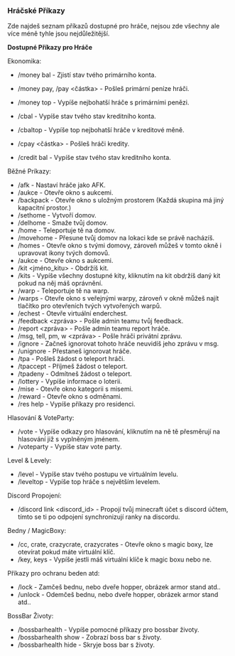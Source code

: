 ### Hráčské Příkazy

Zde najdeš seznam příkazů dostupné pro hráče, nejsou zde všechny ale více méně tyhle jsou nejdůležitější.

**Dostupné Příkazy pro Hráče**

Ekonomika:
- /money bal - Zjistí stav tvého primárního konta.
- /money pay, /pay <nick> <částka> - Pošleš primární peníze hráči.
- /money top - Vypíše nejbohatší hráče s primárními penězi.

- /cbal - Vypíše stav tvého stav kreditního konta.
- /cbaltop - Vypíše top nejbohatší hráče v kreditové měně.
- /cpay <nick> <částka> - Pošleš hráči kredity.
- /credit bal - Vypíše stav tvého stav kreditního konta.

Běžné Príkazy:
- /afk - Nastaví hráče jako AFK.
- /aukce - Otevře okno s aukcemi.
- /backpack - Otevře okno s uložným prostorem (Každá skupina má jiný kapacitní prostor.)
- /sethome <domov> - Vytvoří domov.
- /delhome <domov> - Smaže tvůj domov.
- /home <domov> - Teleportuje tě na domov.
- /movehome <domov> - Přesune tvůj domov na lokaci kde se právě nacházíš.
- /homes - Otevře okno s tvými domovy, zároveň můžeš v tomto okně i upravovat ikony tvých domovů.
- /aukce - Otevře okno s aukcemi.
- /kit <jméno_kitu> - Obdržíš kit.
- /kits - Vypíše všechny dostupné kity, kliknutím na kit obdržíš daný kit pokud na něj máš oprávnění.
- /warp <warp> - Teleportuje tě na warp.
- /warps - Otevře okno s veřejnými warpy, zároveň v okně můžeš najít tlačítko pro otevřeních tvých vytvořených warpů.
- /echest - Otevře virtuální enderchest.
- /feedback <zpráva> - Pošle admin teamu tvůj feedback.
- /report <nick> <kategorie> <zpráva> - Pošle admin teamu report hráče.
- /msg, tell, pm, w <nick> <zpráva> - Pošle hráči privátní zprávu.
- /ignore <nick> - Začneš ignorovat tohoto hráče neuvidíš jeho zprávu v msg.
- /unignore <nick> - Přestaneš ignorovat hráče.
- /tpa <nick> - Pošleš žádost o teleport hráči.
- /tpaccept - Příjmeš žádost o teleport.
- /tpadeny - Odmítneš žádost o teleport.
- /lottery - Vypíše informace o loterii.
- /mise - Otevře okno kategorii s misemi.
- /reward - Otevře okno s odměnami.
- /res help - Vypíše příkazy pro residenci.

Hlasování & VoteParty:
- /vote - Vypíše odkazy pro hlasování, kliknutím na ně tě přesměrují na hlasování již s vyplněným jménem.
- /voteparty - Vypíše stav vote party.

Level & Levely:
- /level - Vypíše stav tvého postupu ve virtuálním levelu.
- /leveltop - Vypíše top hráče s největším levelem.

Discord Propojení:
- /discord link <discord_id> - Propojí tvůj minecraft účet s discord účtem, tímto se ti po odpojení synchronizují ranky na discordu.

Bedny / MagicBoxy:
- /cc, crate, crazycrate, crazycrates - Otevře okno s magic boxy, lze otevírat pokud máte virtuální klíč.
- /key, keys - Vypíše jestli máš virtuální klíče k magic boxu nebo ne.

Příkazy pro ochranu beden atd:
- /lock - Zamčeš bednu, nebo dveře hopper, obrázek armor stand atd..
- /unlock - Odemčeš bednu, nebo dveře hopper, obrázek armor stand atd..

BossBar Životy:
- /bossbarhealth - Vypíše pomocné příkazy pro bossbar životy.
- /bossbarhealth show - Zobrazí boss bar s životy.
- /bossbarhealth hide - Skryje boss bar s životy.